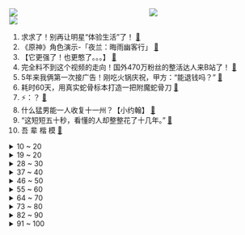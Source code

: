 <div >
	<a style="float:left;width:55%;" href = "https://github.com/anuraghazra/github-readme-stats">
	 <img src = "https://github-readme-stats.vercel.app/api?username=iuuuuuaena&theme=buefy&show_icons=true"/>
	</a>
	<a  style="float:right;width:45%" href = "https://github.com/anuraghazra/github-readme-stats">
	 <img  src="https://github-readme-stats.vercel.app/api/top-langs/?username=anuraghazra&layout=compact"/>
	</a>
	</div>

[![](https://img.shields.io/badge/jxd-@jxdgogogo.xyz-yellowgreen.svg)](https://www.jxdgogogo.xyz)<br>
1. 求求了！别再让明星“体验生活”了！ [:link:](//www.bilibili.com/video/BV1va411j7od) <br>
2. 《原神》角色演示-「夜兰：晦雨幽客行」 [:link:](//www.bilibili.com/video/BV1tY4y1V7mt) <br>
3. 【它更强了！也更憨了。。。】 [:link:](//www.bilibili.com/video/BV1yA4y1d72F) <br>
4. 完全料不到这个视频的走向！国外470万粉丝的整活达人来B站了！ [:link:](//www.bilibili.com/video/BV1M94y1S7mb) <br>
5. 5年来我俩第一次接广告！刚吃火锅庆祝，甲方：“能退钱吗？” [:link:](//www.bilibili.com/video/BV1qU4y1y74c) <br>
6. 耗时60天，用真实蛇骨标本打造一把附魔蛇骨刀 [:link:](//www.bilibili.com/video/BV1rA4y1Z7rA) <br>
7. ⚡：？ [:link:](//www.bilibili.com/video/BV1ya411j7zP) <br>
8. 什么猛男能一人收复十一州？【小约翰】 [:link:](//www.bilibili.com/video/BV1ia411j7Eq) <br>
9. “这短短五十秒，看懂的人却整整花了十几年。” [:link:](//www.bilibili.com/video/BV1SA4y1Z79L) <br>
10. 吾 辈 楷 模 [:link:](//www.bilibili.com/video/BV12B4y1Q7tA) <br>
<details>
<summary>10 ~ 20</summary>

11. 【花小烙】蜘蛛是怎么在两个相隔那么远的地方扯好第一根丝的？ [:link:](//www.bilibili.com/video/BV1b34y177wA) <br>
12. 我变强了，也秃了 [:link:](//www.bilibili.com/video/BV11g411o7S8) <br>
13. 【渊默行动】全网首杀 盐风溶洞38级  四象合辙裂渊薮  穷极数算夺天工 [:link:](//www.bilibili.com/video/BV1jY4y1V7Bu) <br>
14. 狙  击  炮 ！【迫击炮快乐阴人流#7】 [:link:](//www.bilibili.com/video/BV1AS4y1B7ja) <br>
15. 神龙大补罐 [:link:](//www.bilibili.com/video/BV1ZY411u7as) <br>
16. 我永远不知道我妈下一秒会干什么 [:link:](//www.bilibili.com/video/BV1tA4y1d7AQ) <br>
17. 【树叶 白姨】鬼畜大电影      《言 叶 之 庭》 [:link:](//www.bilibili.com/video/BV1T94y1m7vg) <br>
18. 二手电子烟有害吗？电子烟比卷烟更害人吗？ [:link:](//www.bilibili.com/video/BV1MY411g763) <br>
19. 传说中的挖掘机之王？乐高的重工业浪漫！42055 斗轮挖掘机 [:link:](//www.bilibili.com/video/BV1ta411j7ro) <br>
</details>
<details>
<summary>19 ~ 20</summary>

20. 当妈前后的我判若两人 [:link:](//www.bilibili.com/video/BV1Nr4y1x7oq) <br>
21. 年度3A大作《种花文明》全网首测！ [:link:](//www.bilibili.com/video/BV1W34y177KM) <br>
22. 小潮team版《爱你》 [:link:](//www.bilibili.com/video/BV1fW4y1k7vC) <br>
23. 老船可能要沉了…能否重生，在此一举！ [:link:](//www.bilibili.com/video/BV1q94y1S78o) <br>
24. 【原神】夜兰：绝对的T0级强度：0命就是T0，2命完全体，6命逆天！但不建议抽武器！0命平民VS6命大佬对比评测 [:link:](//www.bilibili.com/video/BV1W94y1S726) <br>
25. 笑死，我就结个婚，居然上报纸了？ [:link:](//www.bilibili.com/video/BV1sY4y1z7bQ) <br>
26. 挑战10元在古巴吃一天！古巴人均月入¥200？能吃饱吗？ [:link:](//www.bilibili.com/video/BV1N34y177aj) <br>
27. 【第三次世界大战】第二集 下：高原空中战役打响！歼20重创敌空军，电磁压制配合空天一体，一场新时代的立体战，歼-10C，歼16打击苏30MKI，米格29 [:link:](//www.bilibili.com/video/BV1QZ4y1b7rj) <br>
28. 出差孟买，喝杯芒果汁。 [:link:](//www.bilibili.com/video/BV1sB4y1X77Y) <br>
</details>
<details>
<summary>28 ~ 30</summary>

29. 我这辈子最丢脸的一期视频！！！ [:link:](//www.bilibili.com/video/BV1954y1o7BM) <br>
30. 10个赞就给他一大b兜子，大早上被吵醒，舍友还在睡觉 [:link:](//www.bilibili.com/video/BV1xY4y1z7ao) <br>
31. 兄弟の拉扯 [:link:](//www.bilibili.com/video/BV1zU4y1y7x5) <br>
32. 我在谷歌地图找到了外星人和暗房... [:link:](//www.bilibili.com/video/BV1bt4y1p77k) <br>
33. 虽然我是只猫，但是我有礼貌！！！ [:link:](//www.bilibili.com/video/BV1dF41157pY) <br>
34. “这大概就是美到窒息的感觉吧” [:link:](//www.bilibili.com/video/BV13A4y1Z7m2) <br>
35. 九龄｜荔枝拟人｜沉浸式乘凉～ [:link:](//www.bilibili.com/video/BV1gt4y1p72N) <br>
36. 全明星⚡外婆的澎湖湾⚡ [:link:](//www.bilibili.com/video/BV1gv4y1w7dE) <br>
37. 【鬼谷说】菊石（其一）：旧神的涅槃 [:link:](//www.bilibili.com/video/BV16B4y1X7ap) <br>
</details>
<details>
<summary>37 ~ 40</summary>

38. 《宫廷政变实操指南》 [:link:](//www.bilibili.com/video/BV1DW4y1k7Rd) <br>
39. 我把刘畊宏做成了游戏！本草纲目+音游有没有搞头？ [:link:](//www.bilibili.com/video/BV1J34y177mD) <br>
40. 骑行新藏线去新疆，班公湖观景台露营，热情网友大老远开车送来物资 [:link:](//www.bilibili.com/video/BV11Z4y1b74X) <br>
41. 我 的 摆 烂 人 生 [:link:](//www.bilibili.com/video/BV1Bg411R7f3) <br>
42. 【时代少年团】丁程鑫《D》舞蹈练习室 [:link:](//www.bilibili.com/video/BV1U5411X7Rd) <br>
43. 千万不要随便相信一条狗...... [:link:](//www.bilibili.com/video/BV1nU4y1y7Ar) <br>
44. 恭喜RNG成为三冠王！想了想这次解说还是没有太激进..... ｜米勒赛事速递 MSI决赛 [:link:](//www.bilibili.com/video/BV1rF4115739) <br>
45. 吴彦祖竟然遭遇家庭危机？ [:link:](//www.bilibili.com/video/BV1i5411D7op) <br>
46. 水下平行宇宙挑战京剧《刀马旦》高燃踩点，演绎跨越时空的灵魂碰撞。 [:link:](//www.bilibili.com/video/BV1454y1o7z8) <br>
</details>
<details>
<summary>46 ~ 50</summary>

47. 《香菱的千层套路，但一人多役》 [:link:](//www.bilibili.com/video/BV1hg411R7Q4) <br>
48. Aimer×碧蓝航线5周年主题曲《wavy flow》全球首发！ [:link:](//www.bilibili.com/video/BV1i94y1S7Np) <br>
49. 儿童节！再次⚡️荡⚡️起⚡️双⚡️桨⚡️ [:link:](//www.bilibili.com/video/BV1m5411D7ff) <br>
50. 蔓越莓干竟是进口果渣？ #科普 #蜜饯 [:link:](//www.bilibili.com/video/BV1kg411R7DQ) <br>
51. 用时5个月完成的毕业作品，每根羽毛都是我对生命的热爱 [:link:](//www.bilibili.com/video/BV1ra41177B4) <br>
52. “这游戏除了画质 我挑不出毛病了” [:link:](//www.bilibili.com/video/BV1hA4y1d74p) <br>
53. 【路温】《说英雄谁是英雄》，说无聊是真的无聊 [:link:](//www.bilibili.com/video/BV16v4y1w79E) <br>
54. 《中国风rap》你听过王维的相思吗？ [:link:](//www.bilibili.com/video/BV13Y411u72b) <br>
55. 贱谍过家家 [:link:](//www.bilibili.com/video/BV1qS4y1q7Ld) <br>
</details>
<details>
<summary>55 ~ 60</summary>

56. 早起带胖狗出门遇到各种新趣事，真是惊喜不断，好吃又好玩 [:link:](//www.bilibili.com/video/BV1C3411V7Ky) <br>
57. 山嫂露脸！日本人的结婚照怎么拍的？ [:link:](//www.bilibili.com/video/BV1xZ4y147Pz) <br>
58. 首批00后就要大学毕业了… [:link:](//www.bilibili.com/video/BV1iF4115751) <br>
59. 你可能真的不会擦屁股~ [:link:](//www.bilibili.com/video/BV1f5411D7Dd) <br>
60. 捏塑袁爷爷一周年 禾下乘凉梦 [:link:](//www.bilibili.com/video/BV11r4y147jv) <br>
61. 【洗脑循环】阿尼亚又来给你洗脑啦~哇酷哇酷☆ [:link:](//www.bilibili.com/video/BV1jv4y1P7Bb) <br>
62. 全 输 出 七 七⚡⚡⚡ [:link:](//www.bilibili.com/video/BV1794y1S7Nj) <br>
63. 睫毛弯弯，刑期加啊加 [:link:](//www.bilibili.com/video/BV1vU4y1y7q9) <br>
64. 猪柳蛋：宰相肚里能撑船，我的肚里能开团 [:link:](//www.bilibili.com/video/BV1zU4y1y7mF) <br>
</details>
<details>
<summary>64 ~ 70</summary>

65. 才发现，她都五年了【阅片无数特别篇】 [:link:](//www.bilibili.com/video/BV1RZ4y1b74a) <br>
66. 健身时的尴尬瞬间 [:link:](//www.bilibili.com/video/BV1hg411R7gD) <br>
67. 你永远搞不懂小孩子的喜好……居然喜欢这玩意？ [:link:](//www.bilibili.com/video/BV1cY411g7k1) <br>
68. 成本不到15的茄盒，凭什么可以撼动108一份脆皮肘子的酥脆地位！ [:link:](//www.bilibili.com/video/BV1c5411Q7ys) <br>
69. 字母变形logo设计(完整版) [:link:](//www.bilibili.com/video/BV11v4y1c7Ae) <br>
70. 搞笑男真的不错，但是这次真的不行了… [:link:](//www.bilibili.com/video/BV18341137oV) <br>
71. 演化史诗！生物历史年表，超燃影视化剪辑，献给每一位存在过的生灵！ [:link:](//www.bilibili.com/video/BV17T4y1B79h) <br>
72. 【4k】groove battle ⚡️⚡️⚡️ [:link:](//www.bilibili.com/video/BV1Jg411o7J4) <br>
73. 空  城  嘲  讽 [:link:](//www.bilibili.com/video/BV1wA4y1f72k) <br>
</details>
<details>
<summary>73 ~ 80</summary>

74. 开箱那些你可能永远不会买的神奇商品【图一乐番外篇】 [:link:](//www.bilibili.com/video/BV1EU4y1y79P) <br>
75. 【硬核加长版】真正的做空 [:link:](//www.bilibili.com/video/BV1v34y1j7Nu) <br>
76. 派蒙生日快乐~ [:link:](//www.bilibili.com/video/BV1zA4y1d7qT) <br>
77. 刘宇跳什么？—MOVE [:link:](//www.bilibili.com/video/BV1n94y1S7ew) <br>
78. 失联86天，对家人来说却是“最好的消息” [:link:](//www.bilibili.com/video/BV1va411j7Nz) <br>
79. 【原神】夜兰姐姐武器伤害期望对比，数据对比三四五星武器，反曲弓惊了诶 [:link:](//www.bilibili.com/video/BV1AA4y1f7qt) <br>
80. 鲸头鹳会鞠躬，遇到喜欢的人会送你一根羽毛，真是彬彬有礼 [:link:](//www.bilibili.com/video/BV1FY4y1L7hk) <br>
81. 《 你 没 吃 过 的 粽 子 》 [:link:](//www.bilibili.com/video/BV1h94y1S7xa) <br>
82. 温柔的疯子？翻遍藤本树的所有作品！我找到了他的成功密码！（上）【瓶说动漫】 [:link:](//www.bilibili.com/video/BV1ng411R7Pd) <br>
</details>
<details>
<summary>82 ~ 90</summary>

83. 伊阙金刚|《永劫无间》x龙门石窟联动内容展示 [:link:](//www.bilibili.com/video/BV1NS4y1B7nP) <br>
84. 末影人怕水 [:link:](//www.bilibili.com/video/BV1ZB4y1Q7zP) <br>
85. “轻 轻 敲 醒 沉 睡 的 心 灵” [:link:](//www.bilibili.com/video/BV1x34y1E77j) <br>
86. 工资不过就晚发了一丢丢，他竟然搬我东西...... [:link:](//www.bilibili.com/video/BV1pB4y1X7gc) <br>
87. 【泽元日记】T1 你为什么不ban格温？ [:link:](//www.bilibili.com/video/BV1aa411j7Ty) <br>
88. 《精忠报国》这是女孩可以发出的声音吗？ [:link:](//www.bilibili.com/video/BV1NA4y1f7ns) <br>
89. 上海居家60天后 第一次出门竟然堵车了！！ [:link:](//www.bilibili.com/video/BV1YU4y1y7v6) <br>
90. 重新定义最强Gamer，向晚Pro Ultra Max震撼公布！！ [:link:](//www.bilibili.com/video/BV1CR4y1w7uQ) <br>
91. 我讨厌刘禅！ [:link:](//www.bilibili.com/video/BV1e94y1S79J) <br>
</details>
<details>
<summary>91 ~ 100</summary>

92. 真实事件改编，震惊全中国，无人区没有人性！8.9分国产电影《可可西里》 [:link:](//www.bilibili.com/video/BV1W34y177gp) <br>
93. 【好 嘛   我 就 是 你 的 修 勾 ！】 [:link:](//www.bilibili.com/video/BV1d34y1j71C) <br>
94. 【闪耀暖暖】搭配｜用国家认可的配色给暖暖搭衣服（） [:link:](//www.bilibili.com/video/BV1uY411u78k) <br>
95. 【1酱赛评】卧槽突破历史!MSI三冠王！终极一战RNG3:2T1大结局！(上篇) [:link:](//www.bilibili.com/video/BV1qS4y1q7x2) <br>
96. 20G2中国版队服 正式上线！ [:link:](//www.bilibili.com/video/BV1UU4y1y7BZ) <br>
97. 让电摩闻风丧胆！3倍加速，看傻汽车 [:link:](//www.bilibili.com/video/BV1NS4y1B7gP) <br>
98. 当学生做其他科作业时 [:link:](//www.bilibili.com/video/BV1k341137yj) <br>
99. 【医学博士】男孩子如何保护好自己？I 两步解决90%的皮肤问题 [:link:](//www.bilibili.com/video/BV1VZ4y1b7Z8) <br>
100. 带着亲戚去郊游 [:link:](//www.bilibili.com/video/BV1AS4y1B7Qm) <br>
</details>
